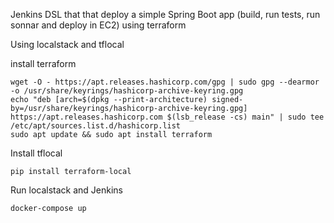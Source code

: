 Jenkins DSL that that deploy a simple Spring Boot app (build, run tests, run sonnar and deploy in EC2) using terraform

Using localstack and tflocal

install terraform
```shell
wget -O - https://apt.releases.hashicorp.com/gpg | sudo gpg --dearmor -o /usr/share/keyrings/hashicorp-archive-keyring.gpg
echo "deb [arch=$(dpkg --print-architecture) signed-by=/usr/share/keyrings/hashicorp-archive-keyring.gpg] https://apt.releases.hashicorp.com $(lsb_release -cs) main" | sudo tee /etc/apt/sources.list.d/hashicorp.list
sudo apt update && sudo apt install terraform
```

Install tflocal

```shell
pip install terraform-local
```

Run localstack and Jenkins

```shell
docker-compose up
```
